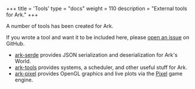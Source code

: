 +++
title = 'Tools'
type = "docs"
weight = 110
description = "External tools for Ark."
+++

A number of tools has been created for Ark.

If you wrote a tool and want it to be included here, please [open an issue](https://github.com/mlange-42/ark/issues/new) on GitHub.

- [ark-serde](https://github.com/mlange-42/ark-serde) provides JSON serialization and deserialization for Ark's World.
- [ark-tools](https://github.com/mlange-42/ark-tools) provides systems, a scheduler, and other useful stuff for Ark.
- [ark-pixel](https://github.com/mlange-42/ark-pixel) provides OpenGL graphics and live plots via the [Pixel](https://github.com/gopxl/pixel) game engine.

